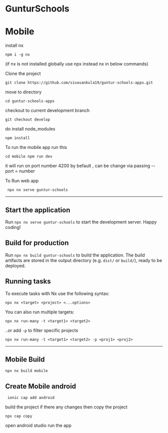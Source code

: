 # GunturSchools


# Mobile
install nx 

```npm i -g nx```

(if nx is not installed globally use npx instead nx in below commands)


Clone the project
``` 
git clone https://github.com/sivasankula19/guntur-schools-apps.git
```

move to directory

```
cd guntur-schools-apps

```

checkout to current development branch

```
git checkout develop
```
 do install node_modules
 ```
 npm install
 ```
To run the mobile app run this
```
cd mobile npm run dev
```
it will run on port number 4200 by befault , can be change via passing --port = number

To Run web app 

```
 npx nx serve guntur-schools
 ```

***

## Start the application

Run `npx nx serve guntur-schools` to start the development server. Happy coding!

## Build for production

Run `npx nx build guntur-schools` to build the application. The build artifacts are stored in the output directory (e.g. `dist/` or `build/`), ready to be deployed.

## Running tasks

To execute tasks with Nx use the following syntax:

```
npx nx <target> <project> <...options>
```

You can also run multiple targets:

```
npx nx run-many -t <target1> <target2>
```

..or add `-p` to filter specific projects

```
npx nx run-many -t <target1> <target2> -p <proj1> <proj2>
```


******
## Mobile Build

``` 
npx nx build mobile
```

## Create Mobile android

```
 ionic cap add android
```

build the project if there any changes 
then copy the project

```
npx cap copy
```

open android studio run the app


